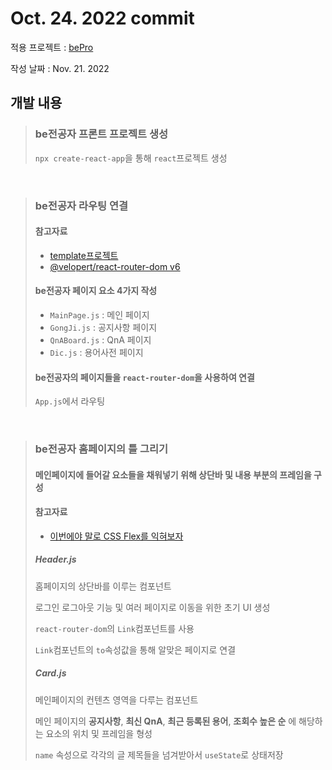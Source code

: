 # Oct. 24. 2022 commit

적용 프로젝트 : [bePro](https://github.com/kimhaechang1/bePro)

작성 날짜 : Nov. 21. 2022

## 개발 내용
> ### be전공자 프론트 프로젝트 생성
> ```npx create-react-app```을 통해 ```react```프로젝트 생성

<br>

> ### be전공자 라우팅 연결
> #### 참고자료
> + [template프로젝트](https://github.com/kimhaechang1/template/blob/main/React%20Router%20DOM)
> + [@velopert/react-router-dom v6](https://velog.io/@velopert/react-router-v6-tutorial)
> #### be전공자 페이지 요소 4가지 작성
> + ```MainPage.js``` : 메인 페이지
> + ```GongJi.js``` : 공지사항 페이지
> + ```QnABoard.js``` : QnA 페이지
> + ```Dic.js``` : 용어사전 페이지
> #### be전공자의 페이지들을 ```react-router-dom```을 사용하여 연결
> ```App.js```에서 라우팅


<br>

> ### be전공자 홈페이지의 틀 그리기
> #### 메인페이지에 들어갈 요소들을 채워넣기 위해 상단바 및 내용 부분의 프레임을 구성
> #### 참고자료
> + [이번에야 말로 CSS Flex를 익혀보자](https://studiomeal.com/archives/197)
> 
> ##### Header.js 
> 
> 홈페이지의 상단바를 이루는 컴포넌트
> 
> 로그인 로그아웃 기능 및 여러 페이지로 이동을 위한 초기 UI 생성
> 
> ```react-router-dom```의 ```Link```컴포넌트를 사용
> 
> ```Link```컴포넌트의 ```to```속성값을 통해 알맞은 페이지로 연결
> 
> ##### Card.js
> 메인페이지의 컨텐츠 영역을 다루는 컴포넌트
> 
> 메인 페이지의 **공지사항**, **최신 QnA**, **최근 등록된 용어**, **조회수 높은 순** 에 해당하는 요소의 위치 및 프레임을 형성
> 
> ```name``` 속성으로 각각의 글 제목들을 넘겨받아서 ```useState```로 상태저장
> 


